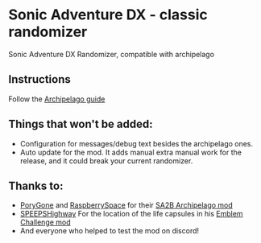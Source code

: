 # Sonic Adventure DX - classic randomizer

Sonic Adventure DX Randomizer, compatible with archipelago

## Instructions

Follow
the [Archipelago guide](https://github.com/ClassicSpeed/Archipelago/blob/sadx_initial_version/worlds/sadx/docs/setup_en.md)

## Things that won't be added:

- Configuration for messages/debug text besides the archipelago ones.
- Auto update for the mod. It adds manual extra manual work for the release, and it could break your current randomizer.

## Thanks to:

- [PoryGone](https://github.com/PoryGone) and [RaspberrySpace](https://github.com/RaspberrySpace) for
  their [SA2B Archipelago mod](https://github.com/PoryGone/SA2B_Archipelago)
- [SPEEPSHighway](https://github.com/SPEEPSHighway) For the location of the life capsules in
  his [Emblem Challenge mod](https://gamebanana.com/mods/322761)
- And everyone who helped to test the mod on discord!